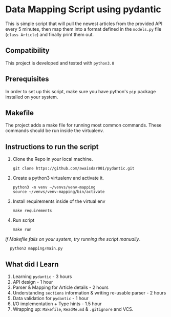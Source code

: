 Data Mapping Script using pydantic
================================
This is simple script that will pull the newest articles from the provided API every 5 minutes,
then map them into a format defined in the `models.py` file (`class Article`) and finally print
them out.

Compatibility
-------------
This project is developed and tested with `python3.8`

Prerequisites
-------------
In order to set up this script, make sure you have python's `pip` package installed on your system.

Makefile
--------
The project adds a make file for running most common commands. These commands
should be run inside the virtualenv.

Instructions to run the script
------------------------------
1. Clone the Repo in your local machine.

       git clone https://github.com/awaisdar001/pydantic.git

2. Create a python3 virtualenv and activate it.

       python3 -m venv ~/venvs/venv-mapping
       source ~/venvs/venv-mapping/bin/activate

3. Install requirements inside of the virtual env
   
       make requirements

4. Run script
   
       make run 

_if Makefile fails on your system, try running the script manually._

      python3 mapping/main.py

What did I Learn
--------------------------
1. Learning `pydantic` - 3 hours
2. API design - 1 hour
3. Parser & Mapping for Article details - 2 hours
4. Understanding `sections` information & writing re-usable parser - 2 hours
5. Data validation for `pydantic` - 1 hour
6. I/O implementation + Type hints - 1.5 hour
7. Wrapping up: `Makefile`, `ReadMe.md` & `.gitignore` and VCS.  
